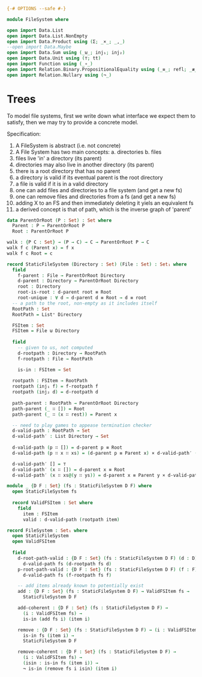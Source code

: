 ```agda
{-# OPTIONS --safe #-}

module FileSystem where

open import Data.List
open import Data.List.NonEmpty
open import Data.Product using (Σ; _×_; _,_)
--open import Data.Maybe
open import Data.Sum using (_⊎_; inj₁; inj₂)
open import Data.Unit using (⊤; tt)
open import Function using (_∘_)
open import Relation.Binary.PropositionalEquality using (_≡_; refl; _≢_; cong)
open import Relation.Nullary using (¬_)
```

# Trees

To model file systems, first we write down what interface we expect
them to satisfy, then we may try to provide a concrete model.

Specification:
1. A FileSystem is abstract (i.e. not concrete)
2. A File System has two main concepts:
  a. directories
  b. files
3. files live 'in' a directory (its parent)
4. directories may also live in another directory (its parent)
5. there is a root directory that has no parent
6. a directory is valid if its eventual parent is the root directory
7. a file is valid if it is in a valid directory
8. one can add files and directories to a file system (and get a new fs)
9. one can remove files and directories from a fs (and get a new fs)
10. adding X to an FS and then immediately deleting it yiels an equivalent fs
11. a derived concept is that of path, which is the inverse graph of 'parent'

```agda
data ParentOrRoot (P : Set) : Set where
  Parent : P → ParentOrRoot P
  Root : ParentOrRoot P

walk : {P C : Set} → (P → C) → C → ParentOrRoot P → C
walk f c (Parent x) = f x
walk f c Root = c

record StaticFileSystem (Directory : Set) (File : Set) : Set₁ where
  field
    f-parent : File → ParentOrRoot Directory
    d-parent : Directory → ParentOrRoot Directory
    root : Directory
    root-is-root : d-parent root ≡ Root
    root-unique : ∀ d → d-parent d ≡ Root → d ≡ root
  -- a path to the root, non-empty as it includes itself
  RootPath : Set
  RootPath = List⁺ Directory

  FSItem : Set
  FSItem = File ⊎ Directory
  
  field
    -- given to us, not computed
    d-rootpath : Directory → RootPath
    f-rootpath : File → RootPath

    is-in : FSItem → Set
    
  rootpath : FSItem → RootPath
  rootpath (inj₁ f) = f-rootpath f
  rootpath (inj₂ d) = d-rootpath d
  
  path-parent : RootPath → ParentOrRoot Directory
  path-parent (_ ∷ []) = Root
  path-parent (_ ∷ (x ∷ rest)) = Parent x

  -- need to play games to appease termination checker
  d-valid-path : RootPath → Set
  d-valid-path′ : List Directory → Set
  
  d-valid-path (p ∷ []) = d-parent p ≡ Root
  d-valid-path (p ∷ x ∷ xs) = (d-parent p ≡ Parent x) × d-valid-path′ (x ∷ xs)

  d-valid-path′ [] = ⊤
  d-valid-path′ (x ∷ []) = d-parent x ≡ Root
  d-valid-path′ (x ∷ xs@(y ∷ ys)) = d-parent x ≡ Parent y × d-valid-path′ xs
```

```agda
module _ {D F : Set} (fs : StaticFileSystem D F) where
  open StaticFileSystem fs
  
  record ValidFSItem : Set where
    field
      item : FSItem
      valid : d-valid-path (rootpath item)

```

```agda
record FileSystem : Set₁ where
  open StaticFileSystem
  open ValidFSItem
  
  field
    d-root-path-valid : {D F : Set} (fs : StaticFileSystem D F) (d : D) →
      d-valid-path fs (d-rootpath fs d)
    p-root-path-valid : {D F : Set} (fs : StaticFileSystem D F) (f : F) →
      d-valid-path fs (f-rootpath fs f)

    -- add items already known to potentially exist
    add : {D F : Set} (fs : StaticFileSystem D F) → ValidFSItem fs →
      StaticFileSystem D F

    add-coherent : {D F : Set} (fs : StaticFileSystem D F) →
      (i : ValidFSItem fs) →
      is-in (add fs i) (item i)

    remove : {D F : Set} (fs : StaticFileSystem D F) → (i : ValidFSItem fs) →
      is-in fs (item i) →
      StaticFileSystem D F

    remove-coherent : {D F : Set} (fs : StaticFileSystem D F) →
      (i : ValidFSItem fs) →
      (isin : is-in fs (item i)) →
      ¬ is-in (remove fs i isin) (item i)
```
